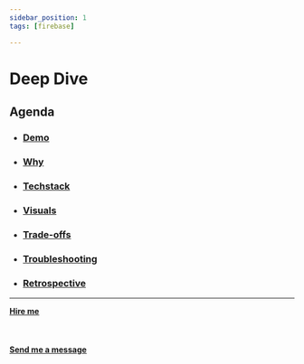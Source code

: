 ```yaml
---
sidebar_position: 1
tags: [firebase]

---
```


# Deep Dive



## Agenda
* ### [Demo](/docs/projects/2:%20Cybersecurity/keylogger/demo)
* ### [Why](/docs/projects/2:%20Cybersecurity/keylogger/why)
* ###  [Techstack](/docs/projects/2:%20Cybersecurity/keylogger/Techstack)
* ###  [Visuals](/docs/projects/2:%20Cybersecurity/keylogger/visuals)
* ###  [Trade-offs](/docs/projects/2:%20Cybersecurity/keylogger/tradeoffs)
* ###  [Troubleshooting](/docs/projects/2:%20Cybersecurity/keylogger/troubleshooting)
* ###  [Retrospective](/docs/projects/2:%20Cybersecurity/keylogger/retrospective)


<hr></hr>

<a href="https://calendly.com/mattherzog/business-chat" target="_blank"><b><u>Hire me</u></b></a>
<br></br>
<br></br>
<a href="mailto:matt@mattherzog.me" target="_blank"><b><u>Send me a message</u></b></a>

